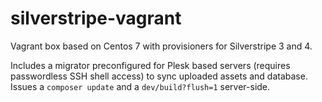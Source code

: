 # silverstripe-vagrant

Vagrant box based on Centos 7 with provisioners for Silverstripe 3 and 4.

Includes a migrator preconfigured for Plesk based servers (requires passwordless SSH shell access) to sync uploaded assets and database. Issues a `composer update` and a `dev/build?flush=1` server-side.

